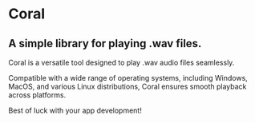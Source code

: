 # Coral

## A simple library for playing .wav files.

Coral is a versatile tool designed to play .wav audio files seamlessly.

Compatible with a wide range of operating systems, including Windows, MacOS, and various Linux distributions, Coral ensures smooth playback across platforms.

Best of luck with your app development!
